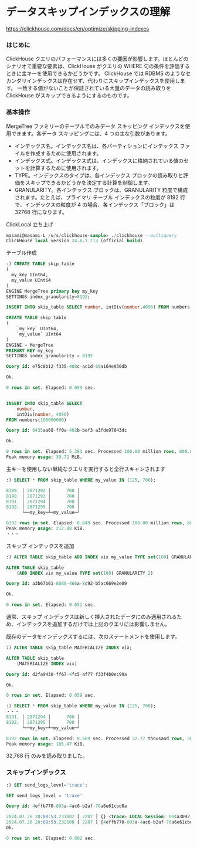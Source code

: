 # データスキップインデックスの理解

https://clickhouse.com/docs/en/optimize/skipping-indexes

### はじめに

ClickHouse クエリのパフォーマンスには多くの要因が影響します。ほとんどのシナリオで重要な要素は、ClickHouse がクエリの WHERE 句の条件を評価するときに主キーを使用できるかどうかです。
ClickHouse では RDBMS のようなセカンダリインデックスは存在せず、代わりにスキップインデックスを使用します。
一致する値がないことが保証されている大量のデータの読み取りを ClickHouse がスキップできるようにするのものです。

### 基本操作

MergeTree ファミリーのテーブルでのみデータ スキッピング インデックスを使用できます。各データ スキッピングには、4 つの主な引数があります。

- インデックス名。インデックス名は、各パーティションにインデックス ファイルを作成するために使用されます。
- インデックス式。インデックス式は、インデックスに格納されている値のセットを計算するために使用されます。
- TYPE。インデックスのタイプは、各インデックス ブロックの読み取りと評価をスキップできるかどうかを決定する計算を制御します。
- GRANULARITY。各インデックス ブロックは、GRANULARITY 粒度で構成されます。たとえば、プライマリ テーブル インデックスの粒度が 8192 行で、インデックスの粒度が 4 の場合、各インデックス「ブロック」は 32768 行になります。

ClickLocal 立ち上げ

```sql
masami@masami-L /u/s/clickhouse-sample> ./clickhouse --multiquery
ClickHouse local version 24.8.1.113 (official build).
```

テーブル作成

```sql
:) CREATE TABLE skip_table
(
  my_key UInt64,
  my_value UInt64
)
ENGINE MergeTree primary key my_key
SETTINGS index_granularity=8192;

INSERT INTO skip_table SELECT number, intDiv(number,4096) FROM numbers(100000000);

CREATE TABLE skip_table
(
    `my_key` UInt64,
    `my_value` UInt64
)
ENGINE = MergeTree
PRIMARY KEY my_key
SETTINGS index_granularity = 8192

Query id: e75c8b12-f335-408c-ac1d-60a164e930db

Ok.

0 rows in set. Elapsed: 0.059 sec.


INSERT INTO skip_table SELECT
    number,
    intDiv(number, 4096)
FROM numbers(100000000)

Query id: 6435aa68-ff0a-402b-bef3-a3fde97643dc

Ok.

0 rows in set. Elapsed: 5.383 sec. Processed 100.00 million rows, 800.00 MB (18.58 million rows/s., 148.61 MB/s.)
Peak memory usage: 39.72 MiB.
```

主キーを使用しない単純なクエリを実行すると全行スキャンされます

```Sql
:) SELECT * FROM skip_table WHERE my_value IN (125, 700);

8189. │ 2871292 │      700 │
8190. │ 2871293 │      700 │
8191. │ 2871294 │      700 │
8192. │ 2871295 │      700 │
      └──my_key─┴─my_value─┘

8192 rows in set. Elapsed: 0.849 sec. Processed 100.00 million rows, 800.10 MB (117.76 million rows/s., 942.19 MB/s.)
Peak memory usage: 212.88 KiB.
・・・
```

スキップ インデックスを追加

```Sql
:) ALTER TABLE skip_table ADD INDEX vix my_value TYPE set(100) GRANULARITY 2;

ALTER TABLE skip_table
    (ADD INDEX vix my_value TYPE set(100) GRANULARITY 2)

Query id: a3b67b61-8080-466a-8c92-b5ac669e2e09

Ok.

0 rows in set. Elapsed: 0.051 sec.
```

通常、スキップ インデックスは新しく挿入されたデータにのみ適用されるため、インデックスを追加するだけでは上記のクエリには影響しません。

既存のデータをインデックスするには、次のステートメントを使用します。

```sql
:) ALTER TABLE skip_table MATERIALIZE INDEX vix;

ALTER TABLE skip_table
    (MATERIALIZE INDEX vix)

Query id: d2fa9430-ff67-4fc5-af77-f33f4b0ec99a

Ok.

0 rows in set. Elapsed: 0.059 sec.
```

```sql
:) SELECT * FROM skip_table WHERE my_value IN (125, 700);
・・・
8191. │ 2871294 │      700 │
8192. │ 2871295 │      700 │
      └──my_key─┴─my_value─┘

8192 rows in set. Elapsed: 0.569 sec. Processed 32.77 thousand rows, 360.45 KB (57.58 thousand rows/s., 633.42 KB/s.)
Peak memory usage: 185.47 KiB.
```

32,768 行 のみを読み取りました。

### スキップインデックス

```sql
:) SET send_logs_level='trace';

SET send_logs_level = 'trace'

Query id: 4effb770-893a-4ac6-b2af-76a6e61cbd8a

2024.07.26 20:08:53.231802 [ 2287 ] {} <Trace> LOCAL-Session: 004a3092-4d07-412f-9dc5-5f306ec2c2cf Creating query context from session context, user_id: 94309d50-4f52-5250-31bd-74fecac179db, parent context user: default
2024.07.26 20:08:53.232108 [ 2287 ] {4effb770-893a-4ac6-b2af-76a6e61cbd8a} <Debug> executeQuery: (from 0.0.0.0:0, user: ) SET send_logs_level='trace'; (stage: Complete)
Ok.

0 rows in set. Elapsed: 0.002 sec.
```
